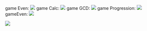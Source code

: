 game Even: <a href="https://asciinema.org/a/7QYO7A6zOSFxq4YuOJkeU9mjg" target="_blank"><img src="https://asciinema.org/a/7QYO7A6zOSFxq4YuOJkeU9mjg.svg" /></a>
game Calc: <a href="https://asciinema.org/a/cISOOmRfM9306wmSJjtGe8SOG" target="_blank"><img src="https://asciinema.org/a/cISOOmRfM9306wmSJjtGe8SOG.svg" /></a>
game GCD: <a href="https://asciinema.org/a/xAODEgZDnOt6MZHGRHngWsU8H" target="_blank"><img src="https://asciinema.org/a/xAODEgZDnOt6MZHGRHngWsU8H.svg" /></a>
game Progression: <a href="https://asciinema.org/a/HJvjXBmFsqzpTkiCcsEmnJIlf" target="_blank"><img src="https://asciinema.org/a/HJvjXBmFsqzpTkiCcsEmnJIlf.svg" /></a>
gameEven: <a href="https://asciinema.org/a/qf4LdVHIh24PwPQJQ6LLyngsP" target="_blank"><img src="https://asciinema.org/a/qf4LdVHIh24PwPQJQ6LLyngsP.svg" /></a>

<a href="https://codeclimate.com/github/AlekseySmolyaninov/java-project-lvl1/maintainability"><img src="https://api.codeclimate.com/v1/badges/1fe40d341bbcd421d36c/maintainability" /></a>

